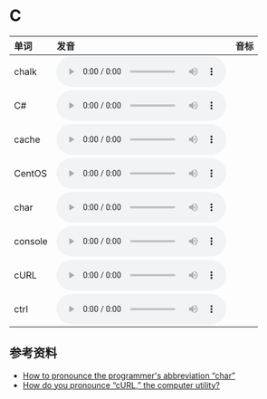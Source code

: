 
# C

| 单词  | 发音 | 音标 |
| :-- | :-- | :-- |
| chalk | <audio :src="$withBase('/audio/chalk.mp3')" controls="controls" controlslist="nodownload"></audio> |  |
| C# | <audio :src="$withBase('/audio/C%23.mp3')" controls="controls" controlslist="nodownload"></audio> |  |
| cache | <audio :src="$withBase('/audio/cache.mp3')" controls="controls" controlslist="nodownload"></audio> |  |
| CentOS | <audio :src="$withBase('/audio/CentOS.mp3')" controls="controls" controlslist="nodownload"></audio> |  |
| char | <audio :src="$withBase('/audio/char.mp3')" controls="controls" controlslist="nodownload"></audio> |  |
| console | <audio :src="$withBase('/audio/console.mp3')" controls="controls" controlslist="nodownload"></audio> |  |
| cURL | <audio :src="$withBase('/audio/cURL.mp3')" controls="controls" controlslist="nodownload"></audio> |  |
| ctrl | <audio :src="$withBase('/audio/ctrl.mp3')" controls="controls" controlslist="nodownload"></audio> |  |

## 参考资料

- [How to pronounce the programmer's abbreviation “char”](https://english.stackexchange.com/questions/60154/how-to-pronounce-the-programmers-abbreviation-char)
- [How do you pronounce “cURL,” the computer utility?](https://english.stackexchange.com/questions/48735/how-do-you-pronounce-curl-the-computer-utility?rq=1)
